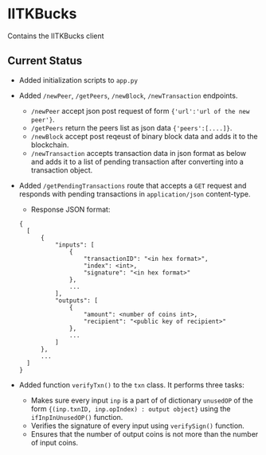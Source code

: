 # IITKBucks
Contains the IITKBucks client

## Current Status
- Added initialization scripts to `app.py`

- Added `/newPeer`, `/getPeers`, `/newBlock`, `/newTransaction` endpoints.
  - `/newPeer` accept json post request of form `{'url':'url of the new peer'}`.
  - `/getPeers` return the peers list as json data `{'peers':[....]}`.
  - `/newBlock` accept post reqeust of binary block data and adds it to the blockchain.
  - `/newTransaction` accepts transaction data in json format as below and adds it to a list of pending transaction after converting into a transaction object.

- Added `/getPendingTransactions` route that accepts a `GET` request and responds with pending transactions in `application/json` content-type.
  - Response JSON format:
  ```
  {
    [
        {
            "inputs": [
                {
                    "transactionID": "<in hex format>",
                    "index": <int>,
                    "signature": "<in hex format>"
                },
                ...
            ],
            "outputs": [
                {
                    "amount": <number of coins int>,
                    "recipient": "<public key of recipient>"
                },
                ...
            ]
        },
        ...
    ]
  }
  ```

- Added function `verifyTxn()` to the `txn` class. It performs three tasks:
  - Makes sure every input `inp` is a part of of dictionary `unusedOP` of the form `{(inp.txnID, inp.opIndex) : output object}` using the `ifInpInUnusedOP()` function.
  - Verifies the signature of every input using `verifySign()` function.
  - Ensures that the number of output coins is not more than the number of input coins.